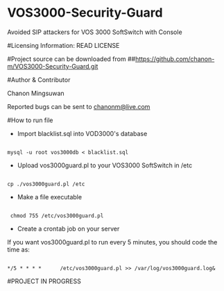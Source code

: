 # VOS3000-Security-Guard
Avoided SIP attackers for VOS 3000 SoftSwitch with Console

#Licensing Information: READ LICENSE

#Project source can be downloaded from
##https://github.com/chanon-m/VOS3000-Security-Guard.git

#Author & Contributor

Chanon Mingsuwan

Reported bugs can be sent to chanonm@live.com

#How to run file

* Import blacklist.sql into VOD3000's database

```

mysql -u root vos3000db < blacklist.sql

```

* Upload vos3000guard.pl to your VOS3000 SoftSwitch in /etc

```

cp ./vos3000guard.pl /etc

```

* Make a file executable 

```

 chmod 755 /etc/vos3000guard.pl

```

* Create a crontab job on your server

If you want vos3000guard.pl to run every 5 minutes, you should code the time as:


```

*/5 * * * *      /etc/vos3000guard.pl >> /var/log/vos3000guard.log&

```


#PROJECT IN PROGRESS
